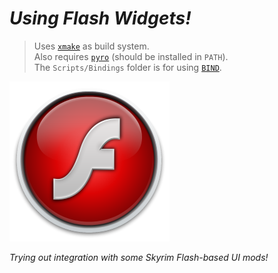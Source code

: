 # _Using Flash Widgets!_

> Uses [`xmake`][] as build system.  
> Also requires [`pyro`][] (should be installed in `PATH`).  
> The `Scripts/Bindings` folder is for using [`BIND`][].

[`xmake`]: https://xmake.io
[`pyro`]: https://wiki.fireundubh.com/pyro
[`BIND`]: https://github.com/SkyrimScripting/Bind

![Flash Logo](resources/images/flash-logo-256.png)

_Trying out integration with some Skyrim Flash-based UI mods!_
